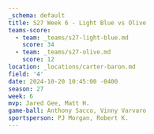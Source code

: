 ```yaml
---
_schema: default
title: S27 Week 6 - Light Blue vs Olive
teams-score:
  - team: _teams/s27-light-blue.md
    score: 34
  - team: _teams/s27-olive.md
    score: 12
location: _locations/carter-baron.md
field: '4'
date: 2024-10-20 10:45:00 -0400
season: 27
week: 6
mvp: Jared Gee, Matt H.
game-ball: Anthony Sacco, Vinny Varvaro
sportsperson: PJ Morgan, Robert K.
---
```

